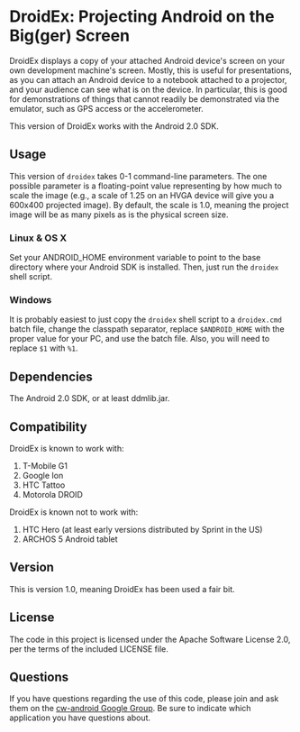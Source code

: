 DroidEx: Projecting Android on the Big(ger) Screen
==================================================

DroidEx displays a copy of your attached Android device's screen on
your own development machine's screen. Mostly, this is useful for
presentations, as you can attach an Android device to a notebook attached
to a projector, and your audience can see what is on the device. In
particular, this is good for demonstrations of things that cannot
readily be demonstrated via the emulator, such as GPS access or the
accelerometer.

This version of DroidEx works with the Android 2.0 SDK.

Usage
-----
This version of `droidex` takes 0-1 command-line parameters. The one
possible parameter is a floating-point value representing by how much
to scale the image (e.g., a scale of 1.25 on an HVGA device will give you
a 600x400 projected image). By default, the scale is 1.0, meaning the
project image will be as many pixels as is the physical screen size.

### Linux & OS X

Set your ANDROID_HOME environment variable to point to the base directory
where your Android SDK is installed. Then, just run the `droidex` shell
script.

### Windows

It is probably easiest to just copy the `droidex` shell script to a
`droidex.cmd` batch file, change the classpath separator, replace `$ANDROID_HOME`
with the proper value for your PC, and use the batch file. Also, you will
need to replace `$1` with `%1`.

Dependencies
------------
The Android 2.0 SDK, or at least ddmlib.jar.

Compatibility
-------------
DroidEx is known to work with:
 1.	T-Mobile G1
 2.	Google Ion
 3.	HTC Tattoo
 4.	Motorola DROID

DroidEx is known not to work with:
 1.	HTC Hero (at least early versions distributed by Sprint in the US)
 2.	ARCHOS 5 Android tablet

Version
-------
This is version 1.0, meaning DroidEx has been used a fair bit.

License
-------
The code in this project is licensed under the Apache
Software License 2.0, per the terms of the included LICENSE
file.

Questions
---------
If you have questions regarding the use of this code, please
join and ask them on the [cw-android Google Group][gg]. Be sure to
indicate which application you have questions about.

[gg]: http://groups.google.com/group/cw-android
